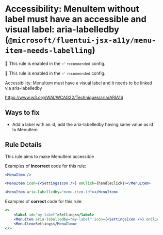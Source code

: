 # Accessibility: MenuItem without label must have an accessible and visual label: aria-labelledby (`@microsoft/fluentui-jsx-a11y/menu-item-needs-labelling`)

💼 This rule is enabled in the ✅ `recommended` config.

<!-- end auto-generated rule header -->

💼 This rule is enabled in the ✅ `recommended` config.

<!-- end auto-generated rule header -->

Accessibility: MenuItem must have a visual label and it needs to be linked via aria-labelledby

<https://www.w3.org/WAI/WCAG22/Techniques/aria/ARIA16>

## Ways to fix

-   Add a label with an id, add the aria-labelledby having same value as id to MenuItem.

## Rule Details

This rule aims to make MenuItem accessible

Examples of **incorrect** code for this rule:

```jsx
<MenuItem />
```

```jsx
<MenuItem icon={<SettingsIcon />} onClick={handleClick}></MenuItem>
```

```jsx
<MenuItem aria-labelledby="menu-item-id"></MenuItem>
```

Examples of **correct** code for this rule:

```jsx
<>
    <label id="my-label">Settings</label>
    <MenuItem aria-labelledby="my-label" icon={<SettingsIcon />} onClick={handleClick}></MenuItem>
    <MenuItem>Settings</MenuItem>
</>
```
